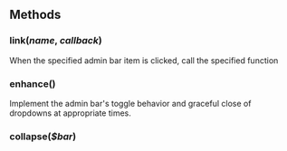 
## Methods
### link(*name*, *callback*)
When the specified admin bar item is clicked, call the specified function
### enhance()
Implement the admin bar's toggle behavior and graceful close of dropdowns at
appropriate times.
### collapse(*$bar*)

